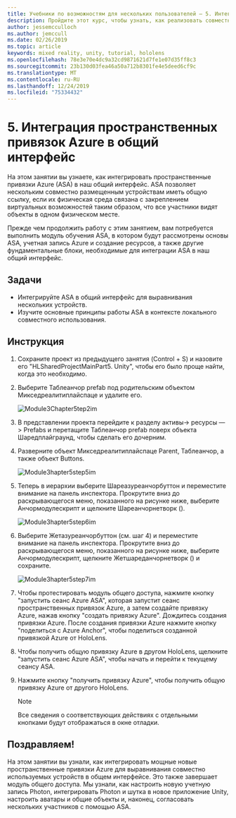 ```yaml
---
title: Учебники по возможностям для нескольких пользователей — 5. Интеграция пространственных привязок Azure в общий интерфейс
description: Пройдите этот курс, чтобы узнать, как реализовать совместное использование нескольких пользователей в приложении HoloLens 2.
author: jessemcculloch
ms.author: jemccull
ms.date: 02/26/2019
ms.topic: article
keywords: mixed reality, unity, tutorial, hololens
ms.openlocfilehash: 78e3e70e4dc9a32cd9871621d7fe1e07d35ff8c3
ms.sourcegitcommit: 23b130d03fea46a50a712b8301fe4e5deed6cf9c
ms.translationtype: MT
ms.contentlocale: ru-RU
ms.lasthandoff: 12/24/2019
ms.locfileid: "75334432"
---
```

# <a name="5-integrating-azure-spatial-anchors-into-a-shared-experience"></a>5. Интеграция пространственных привязок Azure в общий интерфейс

На этом занятии вы узнаете, как интегрировать пространственные привязки Azure (ASA) в наш общий интерфейс. ASA позволяет нескольким совместно размещенным устройствам иметь общую ссылку, если их физическая среда связана с закреплением виртуальных возможностей таким образом, что все участники видят объекты в одном физическом месте.

Прежде чем продолжить работу с этим занятием, вам потребуется выполнить модуль обучения ASA, в котором будут рассмотрены основы ASA, учетная запись Azure и создание ресурсов, а также другие фундаментальные блоки, необходимые для интеграции ASA в наш общий интерфейс.

## <a name="objectives"></a>Задачи

* Интегрируйте ASA в общий интерфейс для выравнивания нескольких устройств.
* Изучите основные принципы работы ASA в контексте локального совместного использования.

## <a name="instructions"></a>Инструкция

1. Сохраните проект из предыдущего занятия (Control + S) и назовите его "HLSharedProjectMainPart5. Unity", чтобы его было проще найти, когда это необходимо.

2. Выберите Таблеанчор prefab под родительским объектом Микседреалитиплайспаце и удалите его.

    ![Module3Chapter5tep2im](images/module3chapter5step2im.PNG)

3. В представлении проекта перейдите к разделу активы-> ресурсы — > Prefabs и перетащите Таблеанчор prefab поверх объекта Шаредплайграунд, чтобы сделать его дочерним.

4. Разверните объект Микседреалитиплайспаце Parent, Таблеанчор, а также объект Buttons.

    ![Module3hapter5step5im](images/module3chapter5step5im.PNG)

5. Теперь в иерархии выберите Шареазуреанчорбуттон и переместите внимание на панель инспектора. Прокрутите вниз до раскрывающегося меню, показанного на рисунке ниже, выберите Анчормодулескрипт и щелкните Шареанчорнетворк ().

    ![Module3hapter5step6im](images/module3chapter5step6im.PNG)

6. Выберите Жетазуреанчорбуттон (см. шаг 4) и переместите внимание на панель инспектора. Прокрутите вниз до раскрывающегося меню, показанного на рисунке ниже, выберите Анчормодулескрипт, щелкните Жетшареданчорнетворк () и сохраните.

    ![Module3hapter5step7im](images/module3chapter5step7im.PNG)

7. Чтобы протестировать модуль общего доступа, нажмите кнопку "запустить сеанс Azure ASA", которая запустит сеанс пространственных привязок Azure, а затем создайте привязку Azure, нажав кнопку "создать привязку Azure". Дождитесь создания привязки Azure. После создания привязки Azure нажмите кнопку "поделиться с Azure Anchor", чтобы поделиться созданной привязкой Azure от HoloLens.

8. Чтобы получить общую привязку Azure в другом HoloLens, щелкните "запустить сеанс Azure ASA", чтобы начать и перейти к текущему сеансу ASA.

9. Нажмите кнопку "получить привязку Azure", чтобы получить общую привязку Azure от другого HoloLens.

    >[!NOTE]
    >Все сведения о соответствующих действиях с отдельными кнопками будут отображаться в окне отладки.

## <a name="congratulations"></a>Поздравляем!

На этом занятии вы узнали, как интегрировать мощные новые пространственные привязки Azure для выравнивания совместно используемых устройств в общем интерфейсе. Это также завершает модуль общего доступа. Мы узнали, как настроить новую учетную запись Photon, интегрировать Photon и шутка в новое приложение Unity, настроить аватары и общие объекты и, наконец, согласовать нескольких участников с помощью ASA.
